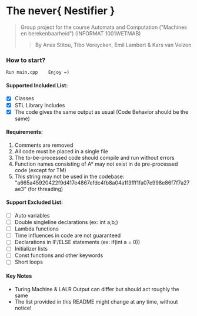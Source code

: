 # The never{ Nestifier }
> Group project for the course Automata and Computation ("Machines en berekenbaarheid") (INFORMAT 1001WETMAB)
> > By Anas Stitou, Tibo Vereycken, Emil Lambert & Kars van Velzen

### How to start?
    Run main.cpp    Enjoy =)

#### Supported Included List:
- [X] Classes
- [X] STL Library Includes
- [X] The code gives the same output as usual (Code Behavior should be the same)

#### Requirements:
1. Comments are removed 
2. All code must be placed in a single file 
3. The to-be-processed code should compile and run without errors 
4. Function names consisting of A* may not exist in de pre-processed code (except for TM)
5. This string may not be used in the codebase: "a665a45920422f9d417e4867efdc4fb8a04a1f3fff1fa07e998e86f7f7a27ae3" (for threading)

#### Support Excluded List:
- [ ] Auto variables 
- [ ] Double singleline declarations (ex: int a,b;)
- [ ] Lambda functions
- [ ] Time influences in code are not guaranteed
- [ ] Declarations in IF/ELSE statements (ex: if(int a = 0))
- [ ] Initializer lists
- [ ] Const functions and other keywords
- [ ] Short loops

#### Key Notes
- Turing Machine & LALR Output can differ but should act roughly the same
- The list provided in this README might change at any time, without notice!
